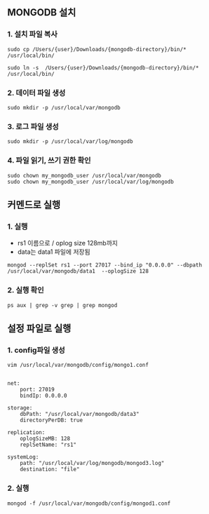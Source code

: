 ## MONGODB 설치

### 1. 설치 파일 복사
````text
sudo cp /Users/{user}/Downloads/{mongodb-directory}/bin/* /usr/local/bin/

sudo ln -s  /Users/{user}/Downloads/{mongodb-directory}/bin/* /usr/local/bin/
````


### 2. 데이터 파일 생성
````text
sudo mkdir -p /usr/local/var/mongodb
````

### 3. 로그 파일 생성
````text
sudo mkdir -p /usr/local/var/log/mongodb
````

### 4. 파일 읽기, 쓰기 권한 확인
````text
sudo chown my_mongodb_user /usr/local/var/mongodb
sudo chown my_mongodb_user /usr/local/var/log/mongodb
````


## 커멘드로 실행

### 1. 실행
- rs1 이름으로 / oplog size 128mb까지
- data는 data1 파일에 저장됨
````text
mongod --replSet rs1 --port 27017 --bind_ip "0.0.0.0" --dbpath /usr/local/var/mongodb/data1  --oplogSize 128
````

### 2. 실행 확인
````text
ps aux | grep -v grep | grep mongod
````

## 설정 파일로 실행

### 1. config파일 생성
````text
vim /usr/local/var/mongodb/config/mongo1.conf


net:
    port: 27019
    bindIp: 0.0.0.0

storage:
    dbPath: "/usr/local/var/mongodb/data3"
    directoryPerDB: true

replication:
    oplogSizeMB: 128
    replSetName: "rs1"

systemLog:
    path: "/usr/local/var/log/mongodb/mongod3.log"
    destination: "file"
````

### 2. 실행
````text
mongod -f /usr/local/var/mongodb/config/mongod1.conf
````